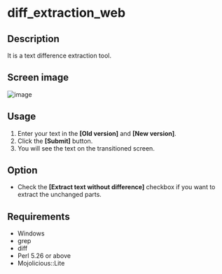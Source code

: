 # diff_extraction_web 

## Description  
It is a text difference extraction tool.  

## Screen image
![image](https://user-images.githubusercontent.com/10069642/83711676-d2ae5b00-a65e-11ea-8e6c-3c84f547816b.png)

## Usage
1. Enter your text in the **[Old version]** and **[New version]**.  
2. Click the **[Submit]** button.  
3. You will see the text on the transitioned screen.  

## Option  
- Check the **[Extract text without difference]** checkbox if you want to extract the unchanged parts.

## Requirements
- Windows  
- grep  
- diff  
- Perl 5.26 or above  
- Mojolicious::Lite
